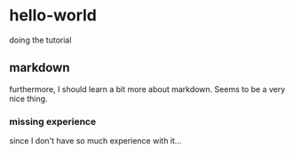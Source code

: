 # hello-world
doing the tutorial

## markdown
furthermore, I should learn a bit more about markdown.
Seems to be a very nice thing.

### missing experience
since I don't have so much experience with it...
